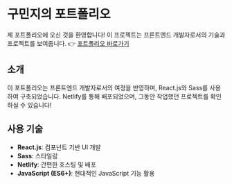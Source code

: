 # 구민지의 포트폴리오

제 포트폴리오에 오신 것을 환영합니다! 이 프로젝트는 프론트엔드 개발자로서의 기술과 프로젝트를 보여줍니다.
👉 [포트폴리오 바로가기](https://zesty-concha-0b54f3.netlify.app)

## 소개
이 포트폴리오는 프론트엔드 개발자로서의 여정을 반영하며, React.js와 Sass를 사용하여 구축되었습니다. Netlify를 통해 배포되었으며, 그동안 작업했던 프로젝트를 확인하실 수 있습니다!

## 사용 기술
- **React.js**: 컴포넌트 기반 UI 개발
- **Sass**: 스타일링
- **Netlify**: 간편한 호스팅 및 배포
- **JavaScript (ES6+)**: 현대적인 JavaScript 기능 활용

